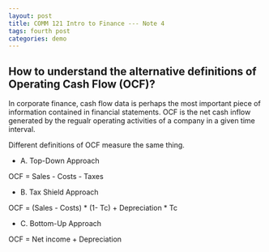 ```yaml
---
layout: post
title: COMM 121 Intro to Finance --- Note 4
tags: fourth post
categories: demo
---
```



## How to understand the alternative definitions of Operating Cash Flow (OCF)?

In corporate finance, cash flow data is perhaps the most important piece of information contained in financial statements. OCF is the net cash inflow generated by the regualr 
operating activities of a company in a given time interval. 

Different definitions of OCF measure the same thing. 

- A. Top-Down Approach

OCF = Sales - Costs - Taxes

- B. Tax Shield Approach

OCF = (Sales - Costs) * (1- Tc) + Depreciation * Tc

- C. Bottom-Up Approach

OCF = Net income + Depreciation 



